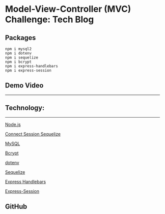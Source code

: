 # Model-View-Controller (MVC) Challenge: Tech Blog

## Packages
```
npm i mysql2
npm i dotenv
npm i sequelize
npm i bcrypt
npm i express-handlebars
npm i express-session
```

## Demo Video
________


## Technology:
________________________
<p><a href="https://nodejs.org/">Node.js</a></p>
<p><a href="https://www.npmjs.com/package/connect-session-sequelize">Connect Session Sequelize</a></p>
<p><a href="https://www.npmjs.com/package/mysql">MySQL</a></p>
<p><a href="https://www.npmjs.com/package/bcrypt">Bcrypt</a></p>
<p><a href="https://www.npmjs.com/package/dotenv">dotenv</a></p>
<p><a href="https://www.npmjs.com/package/sequelize">Sequelize</a></p>
<p><a href="https://www.npmjs.com/package/express-handlebars">Express Handlebars</a></p>
<p><a href="https://www.npmjs.com/package/express-session">Express-Session</a></p>


## GitHub